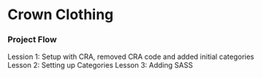 # Crown Clothing
### Project Flow
Lession 1: Setup with CRA, removed CRA code and added initial categories
Lesson 2: Setting up Categories
Lesson 3: Adding SASS